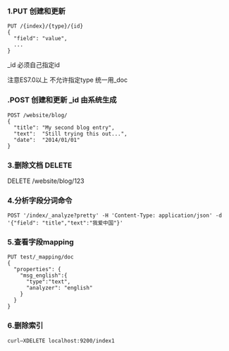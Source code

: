 ### 1.PUT 创建和更新
```
PUT /{index}/{type}/{id}
{
  "field": "value",
  ...
}
```
_id 必须自己指定id

注意ES7.0以上 不允许指定type 统一用_doc
### .POST 创建和更新 _id 由系统生成
```
POST /website/blog/
{
  "title": "My second blog entry",
  "text":  "Still trying this out...",
  "date":  "2014/01/01"
}
```
### 3.删除文档 DELETE
DELETE /website/blog/123

### 4.分析字段分词命令
```
POST '/index/_analyze?pretty' -H 'Content-Type: application/json' -d 
'{"field": "title","text":"我爱中国"}'
```

### 5.查看字段mapping
```
PUT test/_mapping/doc
{
  "properties": {
    "msg_english":{
      "type":"text",
      "analyzer": "english"
    }
  }
}
```

### 6.删除索引

```
curl–XDELETE localhost:9200/index1
```